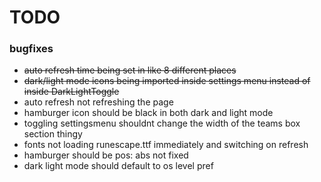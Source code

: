 # TODO

### bugfixes

- ~~auto refresh time being set in like 8 different places~~
- ~~dark/light mode icons being imported inside settings menu instead of inside DarkLightToggle~~
- auto refresh not refreshing the page
- hamburger icon should be black in both dark and light mode
- toggling settingsmenu shouldnt change the width of the teams box section thingy
- fonts not loading runescape.ttf immediately and switching on refresh
- hamburger should be pos: abs not fixed
- dark light mode should default to os level pref